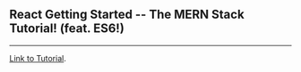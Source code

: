 ## React Getting Started -- The MERN Stack Tutorial! (feat. ES6!)
---

[Link to Tutorial](https://medium.com/@bryantheastronaut/react-getting-started-the-mern-stack-tutorial-feat-es6-de1a2886be50).
